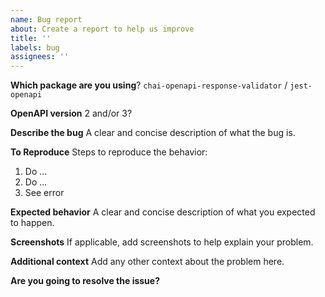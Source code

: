 ```yaml
---
name: Bug report
about: Create a report to help us improve
title: ''
labels: bug
assignees: ''
---
```


<!--- If you can, please recreate the bug in a quick test:

Simply clone master and use our bug recreation template for chai-openapi-response-validator (https://github.com/openapi-library/OpenAPIValidators/blob/master/packages/chai-openapi-response-validator/test/bugRecreationTemplate.test.ts)

or jest-openapi (https://github.com/openapi-library/OpenAPIValidators/blob/master/packages/jest-openapi/__test__/bugRecreationTemplate.test.ts)
 -->

**Which package are you using**?
`chai-openapi-response-validator` / `jest-openapi`

**OpenAPI version**
2 and/or 3?

**Describe the bug**
A clear and concise description of what the bug is.

**To Reproduce**
Steps to reproduce the behavior:

1. Do ...
2. Do ...
3. See error

**Expected behavior**
A clear and concise description of what you expected to happen.

**Screenshots**
If applicable, add screenshots to help explain your problem.

**Additional context**
Add any other context about the problem here.

**Are you going to resolve the issue?**

<!--- Feel free to ask for any help and read our [PR guide](https://github.com/openapi-library/OpenAPIValidators/blob/master/CONTRIBUTING.md#pull-requests) -->
